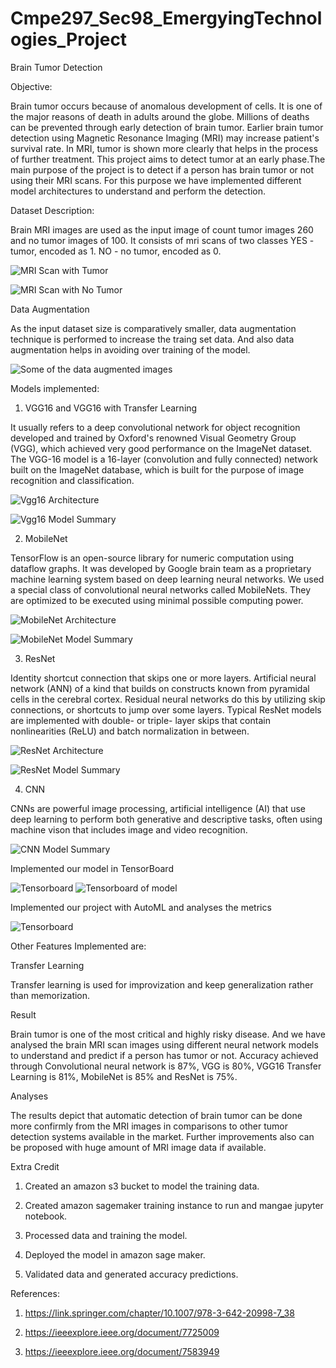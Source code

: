 # Cmpe297_Sec98_EmergyingTechnologies_Project

Brain Tumor Detection

Objective:

Brain tumor occurs because of anomalous development of cells. It is one of the major reasons of death in adults around the globe. Millions of deaths can be prevented through early detection of brain tumor. Earlier brain tumor detection using Magnetic Resonance Imaging (MRI) may increase patient's survival rate. In MRI, tumor is shown more clearly that helps in the process of further treatment. This project aims to detect tumor at an early phase.The main purpose of the project is to detect if a person has brain tumor or not using their MRI scans. For this purpose we have implemented different model architectures to understand and perform the detection.

Dataset Description:

Brain MRI images are used as the input image of count tumor images 260 and no tumor images of 100. It consists of mri scans of two classes
YES - tumor, encoded as 1.
NO - no tumor, encoded as 0.

![MRI Scan with Tumor](https://github.com/yagnapriyad/Cmpe297_Sec98_EmergyingTechnologies_Project/blob/master/Images/Y17.jpg)


![MRI Scan with No Tumor](https://github.com/yagnapriyad/Cmpe297_Sec98_EmergyingTechnologies_Project/blob/master/Images/17%20no.jpg)

Data Augmentation

As the input dataset size is comparatively smaller, data augmentation technique is performed to increase the traing set data. And also data augmentation helps in avoiding over training of the model. 


![Some of the data augmented images](https://github.com/yagnapriyad/Cmpe297_Sec98_EmergyingTechnologies_Project/blob/master/Images/DataAugmentedImages.JPG)

Models implemented:

1. VGG16 and VGG16 with Transfer Learning

It usually refers to a deep convolutional network for object recognition developed and trained by Oxford's renowned Visual Geometry Group (VGG), which achieved very good performance on the ImageNet dataset.
The VGG-16 model is a 16-layer (convolution and fully connected) network built on the ImageNet database, which is built for the purpose of image recognition and classification.

![Vgg16 Architecture](https://github.com/yagnapriyad/Cmpe297_Sec98_EmergyingTechnologies_Project/blob/master/Images/Vgg16Architecture.JPG)

![Vgg16 Model Summary](https://github.com/yagnapriyad/Cmpe297_Sec98_EmergyingTechnologies_Project/blob/master/Images/Vgg16_ModelSummary.JPG)

2. MobileNet

TensorFlow is an open-source library for numeric computation using dataflow graphs. It was developed by Google brain team as a proprietary machine learning system based on deep learning neural networks.
We used a special class of convolutional neural networks called MobileNets. They are optimized to be executed using minimal possible computing power.

![MobileNet Architecture](https://github.com/yagnapriyad/Cmpe297_Sec98_EmergyingTechnologies_Project/blob/master/Images/MobileNetArchitecture.JPG)

![MobileNet Model Summary](https://github.com/yagnapriyad/Cmpe297_Sec98_EmergyingTechnologies_Project/blob/master/Images/MobileNet_ModelSummary.JPG)

3. ResNet

Identity shortcut connection that skips one or more layers. Artificial neural network (ANN) of a kind that builds on constructs known from pyramidal cells in the cerebral cortex. Residual neural networks do this by utilizing skip connections, or shortcuts to jump over some layers. Typical ResNet models are implemented with double- or triple- layer skips that contain nonlinearities (ReLU) and batch normalization in between.

![ResNet Architecture](https://github.com/yagnapriyad/Cmpe297_Sec98_EmergyingTechnologies_Project/blob/master/Images/ResNetArchitecture.JPG)

![ResNet Model Summary](https://github.com/yagnapriyad/Cmpe297_Sec98_EmergyingTechnologies_Project/blob/master/Images/ResNet_ModelSummary.JPG)

4. CNN

CNNs are powerful image processing, artificial intelligence (AI) that use deep learning to perform both generative and descriptive tasks, often using machine vison that includes image and video recognition.

![CNN Model Summary](https://github.com/yagnapriyad/Cmpe297_Sec98_EmergyingTechnologies_Project/blob/master/Images/CNN_ModelSummary.JPG)

Implemented our model in TensorBoard

![Tensorboard](https://github.com/yagnapriyad/Cmpe297_Sec98_EmergyingTechnologies_Project/blob/master/Images/TensorBoard_CNN1.jpg)
![Tensorboard of model](https://github.com/yagnapriyad/Cmpe297_Sec98_EmergyingTechnologies_Project/blob/master/Images/TensorBoard_CNN2.jpg)

Implemented our project with AutoML and analyses the metrics

![Tensorboard](https://github.com/yagnapriyad/Cmpe297_Sec98_EmergyingTechnologies_Project/blob/master/Images/AutoML.jpeg)

Other Features Implemented are:

Transfer Learning

Transfer learning is used for improvization and keep generalization rather than memorization.

Result

Brain tumor is one of the most critical and highly risky disease. And we have analysed the brain MRI scan images using different neural network models to understand and predict if a person has tumor or not. Accuracy achieved through Convolutional neural network is 87%, VGG is 80%, VGG16 Transfer Learning is 81%, MobileNet is 85% and ResNet is 75%.

Analyses

The  results  depict  that  automatic  detection  of  brain  tumor  can  be  done  more  confirmly  from  the  MRI  images  in  comparisons  to  other  tumor  detection systems available in the market. Further improvements also can be proposed with huge amount of MRI image data if available.

Extra Credit

1. Created an amazon s3 bucket to model the training data.

2. Created amazon sagemaker training instance to run and mangae jupyter notebook.

3. Processed data and training the model.

4. Deployed the model in amazon sage maker.

5. Validated data and generated accuracy predictions.

References:

1. https://link.springer.com/chapter/10.1007/978-3-642-20998-7_38

2. https://ieeexplore.ieee.org/document/7725009

3. https://ieeexplore.ieee.org/document/7583949



